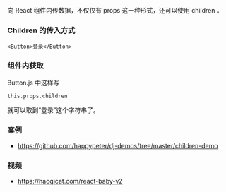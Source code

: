 向 React 组件内传数据，不仅仅有 props 这一种形式，还可以使用 children 。

### Children 的传入方式
```
<Button>登录</Button>
```
### 组件内获取

Button.js 中这样写
```
this.props.children
```
就可以取到“登录”这个字符串了。

### 案例

- https://github.com/happypeter/dj-demos/tree/master/children-demo

### 视频

- https://haoqicat.com/react-baby-v2
